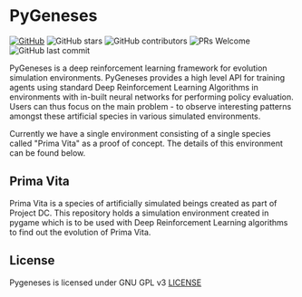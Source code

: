 # PyGeneses

[![GitHub](https://img.shields.io/github/license/Project-DC/pygeneses)](https://github.com/Project-DC/pygeneses/blob/master/LICENSE)  ![GitHub stars](https://img.shields.io/github/stars/Project-DC/pygeneses?style=plastic)  ![GitHub contributors](https://img.shields.io/github/contributors/Project-DC/pygeneses)  ![PRs Welcome](https://img.shields.io/badge/PRs-welcome-brightgreen.svg)  ![GitHub last commit](https://img.shields.io/github/last-commit/Project-DC/pygeneses)

PyGeneses is a deep reinforcement learning framework for evolution simulation environments. PyGeneses provides a high level API for training agents using standard Deep Reinforcement Learning Algorithms in environments with in-built neural networks for performing policy evaluation. Users can thus focus on the main problem - to observe interesting patterns amongst these artificial species in various simulated environments.

Currently we have a single environment consisting of a single species called "Prima Vita" as a proof of concept. The details of this environment can be found below.

## Prima Vita

Prima Vita is a species of artificially simulated beings created as part of Project DC. This repository holds a simulation environment created in pygame which is to be used with Deep Reinforcement Learning algorithms to find out the evolution of Prima Vita.

## License

Pygeneses is licensed under GNU GPL v3 [LICENSE](./LICENSE)
